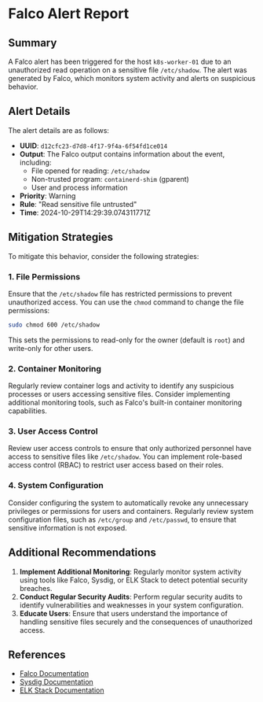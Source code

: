 **Falco Alert Report**
======================

**Summary**
-----------

A Falco alert has been triggered for the host `k8s-worker-01` due to an unauthorized read operation on a sensitive file `/etc/shadow`. The alert was generated by Falco, which monitors system activity and alerts on suspicious behavior.

**Alert Details**
-----------------

The alert details are as follows:

*   **UUID**: `d12cfc23-d7d8-4f17-9f4a-6f54fd1ce014`
*   **Output**: The Falco output contains information about the event, including:
    *   File opened for reading: `/etc/shadow`
    *   Non-trusted program: `containerd-shim` (gparent)
    *   User and process information
*   **Priority**: Warning
*   **Rule**: "Read sensitive file untrusted"
*   **Time**: 2024-10-29T14:29:39.074311771Z

**Mitigation Strategies**
------------------------

To mitigate this behavior, consider the following strategies:

### 1. File Permissions

 Ensure that the `/etc/shadow` file has restricted permissions to prevent unauthorized access. You can use the `chmod` command to change the file permissions:
```bash
sudo chmod 600 /etc/shadow
```
This sets the permissions to read-only for the owner (default is `root`) and write-only for other users.

### 2. Container Monitoring

Regularly review container logs and activity to identify any suspicious processes or users accessing sensitive files. Consider implementing additional monitoring tools, such as Falco's built-in container monitoring capabilities.

### 3. User Access Control

Review user access controls to ensure that only authorized personnel have access to sensitive files like `/etc/shadow`. You can implement role-based access control (RBAC) to restrict user access based on their roles.

### 4. System Configuration

Consider configuring the system to automatically revoke any unnecessary privileges or permissions for users and containers. Regularly review system configuration files, such as `/etc/group` and `/etc/passwd`, to ensure that sensitive information is not exposed.

**Additional Recommendations**
-----------------------------

1.  **Implement Additional Monitoring**: Regularly monitor system activity using tools like Falco, Sysdig, or ELK Stack to detect potential security breaches.
2.  **Conduct Regular Security Audits**: Perform regular security audits to identify vulnerabilities and weaknesses in your system configuration.
3.  **Educate Users**: Ensure that users understand the importance of handling sensitive files securely and the consequences of unauthorized access.

**References**
--------------

*   [Falco Documentation](https://github.com/falcosecurity/falco)
*   [Sysdig Documentation](https://sysdig.io/docs/)
*   [ELK Stack Documentation](https://www.elastic.co/product)
